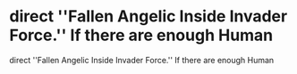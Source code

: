 # direct ''Fallen Angelic Inside Invader Force.'' If there are enough Human

direct ''Fallen Angelic Inside Invader Force.'' If there are enough Human